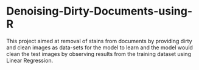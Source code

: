 # Denoising-Dirty-Documents-using-R
This project aimed at removal of stains from documents by providing dirty and clean images as data-sets for the model to learn and the model would clean the test images by observing results from the training dataset using Linear Regression.
